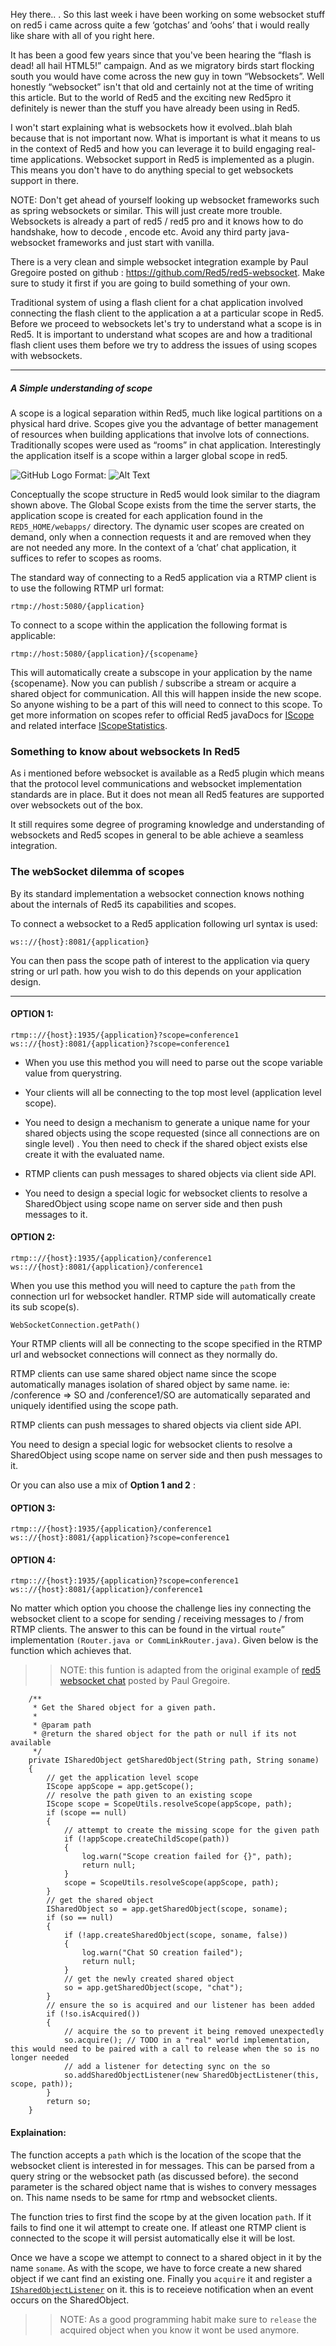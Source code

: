 Hey there.. . So this last week i have been working on some websocket stuff on red5 i came across quite a few ‘gotchas’ and ‘oohs’ that i would really like share with all of you right here.

It has been a good few years since that you've been hearing the “flash is dead! all hail HTML5!” campaign. And as we migratory birds start flocking south you would have come across the new guy in town “Websockets”. Well honestly “websocket” isn't that old and certainly not at the time of writing this article. But to the world of Red5 and the exciting new Red5pro it definitely is newer than the stuff you have already been using in Red5. 

I won't start explaining what is websockets how it evolved..blah blah because that is not important now. What is important is what it means to us in the context of Red5 and how you can leverage it to build engaging real-time applications. Websocket support in Red5 is implemented as a plugin. This means you don't have to do anything special to get websockets support in there. 

NOTE:
Don't get ahead of yourself looking up websocket frameworks such as spring websockets or similar. This will just create more trouble. Websockets is already a part of red5 / red5 pro and it knows how to do handshake, how to decode , encode etc. Avoid any third party java-websocket frameworks and just start with vanilla.

There is a very clean and simple websocket integration example by Paul Gregoire posted on github : https://github.com/Red5/red5-websocket. Make sure to study it first if you are going to build something of your own.


Traditional system of using a flash client for a chat application involved connecting the flash client to the application a at a particular scope in Red5. Before we proceed to websockets let's try to understand what a scope is in Red5. It is important to understand what scopes are and how a traditional flash client uses them before we try to address the issues of using scopes with websockets.

---
##### A Simple understanding of scope

A scope is a logical separation within Red5, much like logical partitions on a physical hard drive. Scopes give you the advantage of better management of resources when building applications that involve lots of connections. Traditionally scopes were used as “rooms” in  chat application. Interestingly the application itself is a scope within a larger global scope in red5.

![GitHub Logo](/images/scopes.png)
Format: ![Alt Text](url)


Conceptually the scope structure in Red5 would look similar to the diagram shown above. The Global Scope exists from the time the server starts, the application scope is created for each application found in the `RED5_HOME/webapps/` directory. The dynamic user scopes are created on demand, only when a connection requests it and are removed when they are not needed any more. In the context of a ‘chat’ chat application, it suffices to refer to scopes as rooms.

The standard way of connecting to a Red5 application via a RTMP client is to use the following RTMP url format:

```
rtmp://host:5080/{application}
```

To connect to a scope within the application the following format is applicable:

```
rtmp://host:5080/{application}/{scopename}
```

This will automatically create a subscope in your application by the name {scopename}. Now you can publish / subscribe a stream or acquire a shared object for communication. All this will happen inside the new scope. So anyone wishing to be a part of this will need to connect to this scope. To get more information on scopes refer to official Red5 javaDocs for 
[IScope](#http://red5.org/javadoc/red5-server-common/org/red5/server/api/scope/IScope.html) 
and related interface [IScopeStatistics](#http://red5.org/javadoc/red5-server-common/org/red5/server/api/statistics/IScopeStatistics.html).


### Something to know about websockets In Red5

As i mentioned before websocket is available as a Red5 plugin which means that the protocol level communications and websocket implementation standards are in place. But it does not mean all Red5 features are supported over websockets out of the box.

It still requires some degree of programing knowledge and understanding of websockets and Red5 scopes in general to be able achieve a seamless integration.

### The webSocket dilemma of scopes

By its standard implementation a websocket connection knows nothing about the internals of Red5 its capabilities and scopes. 

To connect a websocket to a Red5 application following url syntax is used:
```
ws:://{host}:8081/{application}
```

You can then pass the scope path of interest to the application via query string or url path. how you wish to do this depends on your application design.

---

#### OPTION 1: 

```
rtmp:://{host}:1935/{application}?scope=conference1
ws:://{host}:8081/{application}?scope=conference1
```

* When you use this method you will need to parse out the scope variable value from querystring.

* Your clients will all be connecting to the top most level (application level scope).

* You need to design a mechanism to generate a unique name for your shared objects using the scope requested (since all connections are on single level) . You then need to check if the shared object exists else create it with the evaluated name. 

* RTMP clients can push messages to shared objects via client side API.

* You need to design a special logic for websocket clients to resolve a SharedObject using scope name on server side and then push messages to it.

#### OPTION 2: 

```
rtmp:://{host}:1935/{application}/conference1
ws:://{host}:8081/{application}/conference1
```


When you use this method you will need to capture the `path` from the connection url for websocket handler. RTMP side will automatically create its sub scope(s).

```
WebSocketConnection.getPath()
```

Your RTMP clients will all be connecting to the scope specified in the RTMP url and websocket connections will connect as they normally do.

RTMP clients can use same shared object name since the scope automatically manages isolation of shared object by same name. ie: /conference => SO and /conference1/SO are automatically separated and uniquely identified using the scope path.

RTMP clients can push messages to shared objects via client side API.

You need to design a special logic for websocket clients to resolve a SharedObject using scope name on server side and then push messages to it.


Or you can also use a mix of **Option 1 and 2** :


#### OPTION 3: 

```
rtmp:://{host}:1935/{application}/conference1
ws:://{host}:8081/{application}?scope=conference1
```

#### OPTION 4: 

```
rtmp:://{host}:1935/{application}?scope=conference1
ws:://{host}:8081/{application}/conference1
```


No matter which option you choose the challenge lies iny connecting the websocket client to a scope for sending  / receiving messages to / from RTMP clients. The answer to this can be found in the virtual `route`” implementation `(Router.java or CommLinkRouter.java)`. Given below is the function which achieves that.

>>NOTE: this funtion is adapted from the original example of [red5 websocket chat](#https://github.com/Red5/red5-websocket-chat) posted by Paul Gregoire.
```
    /**
     * Get the Shared object for a given path.
     * 
     * @param path
     * @return the shared object for the path or null if its not available
     */
    private ISharedObject getSharedObject(String path, String soname) 
    {
        // get the application level scope
        IScope appScope = app.getScope();
        // resolve the path given to an existing scope
        IScope scope = ScopeUtils.resolveScope(appScope, path);
        if (scope == null) 
        {
            // attempt to create the missing scope for the given path
            if (!appScope.createChildScope(path)) 
            {
                log.warn("Scope creation failed for {}", path);
                return null;
            }
            scope = ScopeUtils.resolveScope(appScope, path);
        }
        // get the shared object
        ISharedObject so = app.getSharedObject(scope, soname);
        if (so == null) 
        {
            if (!app.createSharedObject(scope, soname, false))
            {
                log.warn("Chat SO creation failed");
                return null;
            }
            // get the newly created shared object
            so = app.getSharedObject(scope, "chat");
        }
        // ensure the so is acquired and our listener has been added
        if (!so.isAcquired()) 
        {
            // acquire the so to prevent it being removed unexpectedly
            so.acquire(); // TODO in a "real" world implementation, this would need to be paired with a call to release when the so is no longer needed
            // add a listener for detecting sync on the so
            so.addSharedObjectListener(new SharedObjectListener(this, scope, path));
        }
        return so;
    }

```

#### Explaination:

The function accepts a `path` which is the location of the scope that the websocket client is interested in for messages. This can be parsed from a query string or the websocket path (as discussed before). the second parameter is the schared object name that is wishes to convery messages on. This name nseds to be same for rtmp and websocket clients. 

The function tries to first find the scope by at the given location `path`. If it fails to find one it wil attempt to create one. If atleast one RTMP client is connected to the scope it will persist automatically else it will be lost.

Once we have a scope we attempt to connect to a shared object in it by the name `soname`. As with the scope, we have to force create a new shared object if we cant find an existing one. Finally you `acquire` it and register a [`ISharedObjectListener`](#http://red5.org/javadoc/red5-server-common/org/red5/server/api/so/class-use/ISharedObjectListener.html) on it. this is to receieve notification when an event occurs on the SharedObject.

>> NOTE: As a good programming habit make sure to `release` the acquired object when you know it wont be used anymore.

